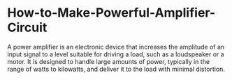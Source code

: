 # How-to-Make-Powerful-Amplifier-Circuit
A power amplifier is an electronic device that increases the amplitude of an input signal to a level suitable for driving a load, such as a loudspeaker or a motor. It is designed to handle large amounts of power, typically in the range of watts to kilowatts, and deliver it to the load with minimal distortion. 
